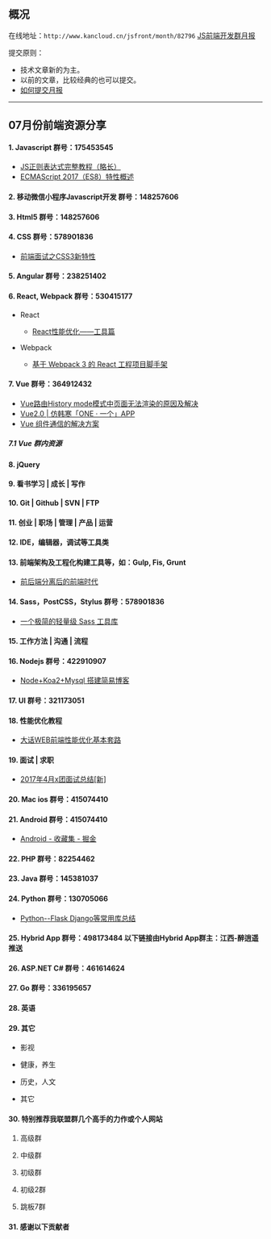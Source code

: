## 概况

在线地址：`http://www.kancloud.cn/jsfront/month/82796` [JS前端开发群月报](http://www.kancloud.cn/jsfront/month/82796)


提交原则：

- 技术文章新的为主。
- 以前的文章，比较经典的也可以提交。
- [如何提交月报](http://www.kancloud.cn/jsfront/month/227309)

---


## 07月份前端资源分享
#### 1. Javascript   群号：175453545
- [JS正则表达式完整教程（略长）](https://juejin.im/post/5965943ff265da6c30653879)
- [ECMAScript 2017（ES8）特性概述](https://zhuanlan.zhihu.com/p/27844393)

#### 2. 移动微信小程序Javascript开发 群号：148257606

#### 3. Html5 群号：148257606

#### 4. CSS  群号：578901836
- [前端面试之CSS3新特性](http://hyuhan.com/2017/07/06/css3-of-interview/)

#### 5. Angular 群号：238251402

#### 6. React, Webpack 群号：530415177
- React

    - [React性能优化——工具篇](https://wulv.site/2017-07-01/react-perf-tools.html)


- Webpack

    - [基于 Webpack 3 的 React 工程项目脚手架](https://zhuanlan.zhihu.com/p/27851078)


#### 7. Vue 群号：364912432
- [Vue路由History mode模式中页面无法渲染的原因及解决](http://blog.csdn.net/xjlinme/article/details/74783887)
- [Vue2.0 | 仿韩寒「ONE · 一个」APP](https://zhuanlan.zhihu.com/p/27854029)
- [Vue 组件通信的解决方案](https://segmentfault.com/a/1190000010162012)

##### 7.1 Vue 群内资源

#### 8. jQuery

#### 9. 看书学习 | 成长 | 写作

#### 10. Git | Github | SVN | FTP

#### 11. 创业 | 职场 | 管理 | 产品 | 运营

#### 12. IDE，编辑器，调试等工具类

#### 13. 前端架构及工程化构建工具等，如：Gulp, Fis, Grunt
- [前后端分离后的前端时代](https://mp.weixin.qq.com/s?__biz=MzAwMzA0NDc1MA==&mid=2448636845&idx=1&sn=54a3c3129d6bb7dcd5aa3fdc081afca7&chksm=8ec6bf4cb9b1365a40dd899ebbd6c12861e7e1932f2e5af4124b90034999724f140b0a86790b&scene=0&key=2872d7939faa95a470a2d1ba926cd7f8ca2230dde17443bc43519d3e729ad0bd639661ac84541edc1d15d6988b302250a25ccc9078888d4ecbd773381665500af48ff6bea42c2f6daf22f6ea8941bd74&ascene=0&uin=MjEyODY2NzMyMg==&devicetype=iMac%20MacBookPro12,1%20OSX%20OSX%2010.12.5%20build(16F73)&version=12020810&nettype=WIFI&fontScale=100&pass_ticket=JCxnAi2KL0v0eLgle1+oFdcQSDM9PtMJgLGNFEpJgUk1ENNsA5KLnnu1rlp72oGf)

#### 14. Sass，PostCSS，Stylus  群号：578901836
- [ 一个极简的轻量级 Sass 工具库](https://github.com/zhaotoday/sass-utils)

#### 15. 工作方法 | 沟通 | 流程

#### 16. Nodejs 群号：422910907
- [Node+Koa2+Mysql 搭建简易博客](http://www.wclimb.site/2017/07/12/Node-Koa2-Mysql-%E6%90%AD%E5%BB%BA%E7%AE%80%E6%98%93%E5%8D%9A%E5%AE%A2/)

#### 17. UI 群号：321173051

#### 18. 性能优化教程
- [大话WEB前端性能优化基本套路](https://blog.thankbabe.com/2017/07/05/fore-end-optimize/)

#### 19. 面试 | 求职
- [2017年4月x团面试总结[新]](http://www.jianshu.com/p/ab4d0c6e9481)

#### 20. Mac ios 群号：415074410

#### 21. Android 群号：415074410
- [Android - 收藏集 - 掘金](http://www.jianshu.com/p/5ad013eb5364)

#### 22. PHP 群号：82254462

#### 23. Java 群号：145381037

#### 24. Python 群号：130705066
- [Python--Flask Django等常用库总结](http://www.jianshu.com/p/a166e63544d8)

#### 25. Hybrid App 群号：498173484 以下链接由Hybrid App群主：江西-醉逍遥推送

#### 26. ASP.NET C# 群号：461614624

#### 27. Go 群号：336195657

#### 28. 英语

#### 29. 其它

- 影视



- 健康，养生


- 历史，人文


- 其它




#### 30. 特别推荐我联盟群几个高手的力作或个人网站

1. 高级群


2. 中级群

3. 初级群

4. 初级2群


5. 跳板7群


#### 31. 感谢以下贡献者
